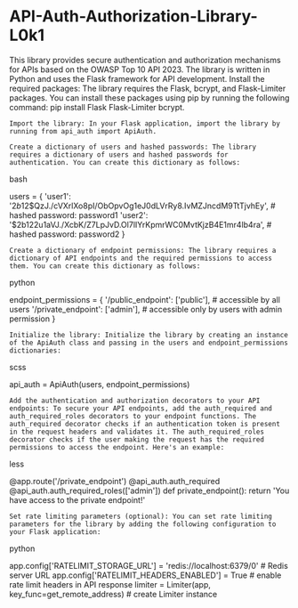 # API-Auth-Authorization-Library-L0k1
This library provides secure authentication and authorization mechanisms for APIs based on the OWASP Top 10 API 2023. The library is written in Python and uses the Flask framework for API development.
    Install the required packages: The library requires the Flask, bcrypt, and Flask-Limiter packages. You can install these packages using pip by running the following command: pip install Flask Flask-Limiter bcrypt.

    Import the library: In your Flask application, import the library by running from api_auth import ApiAuth.

    Create a dictionary of users and hashed passwords: The library requires a dictionary of users and hashed passwords for authentication. You can create this dictionary as follows:

bash

users = {
    'user1': '$2b$12$QzJ./cVXrlXo8pI/ObOpvOg1eJ0dLVrRy8.IvMZJncdM9TtTjvhEy',  # hashed password: password1
    'user2': '$2b$12$2u1aVJ./XcbK/Z7LpJvD.Ol7lIYrKpmrWC0MvtKjzB4E1mr4lb4ra',  # hashed password: password2
}

    Create a dictionary of endpoint permissions: The library requires a dictionary of API endpoints and the required permissions to access them. You can create this dictionary as follows:

python

endpoint_permissions = {
    '/public_endpoint': ['public'],  # accessible by all users
    '/private_endpoint': ['admin'],  # accessible only by users with admin permission
}

    Initialize the library: Initialize the library by creating an instance of the ApiAuth class and passing in the users and endpoint_permissions dictionaries:

scss

api_auth = ApiAuth(users, endpoint_permissions)

    Add the authentication and authorization decorators to your API endpoints: To secure your API endpoints, add the auth_required and auth_required_roles decorators to your endpoint functions. The auth_required decorator checks if an authentication token is present in the request headers and validates it. The auth_required_roles decorator checks if the user making the request has the required permissions to access the endpoint. Here's an example:

less

@app.route('/private_endpoint')
@api_auth.auth_required
@api_auth.auth_required_roles(['admin'])
def private_endpoint():
    return 'You have access to the private endpoint!'

    Set rate limiting parameters (optional): You can set rate limiting parameters for the library by adding the following configuration to your Flask application:

python

app.config['RATELIMIT_STORAGE_URL'] = 'redis://localhost:6379/0'  # Redis server URL
app.config['RATELIMIT_HEADERS_ENABLED'] = True  # enable rate limit headers in API response
limiter = Limiter(app, key_func=get_remote_address)  # create Limiter instance

